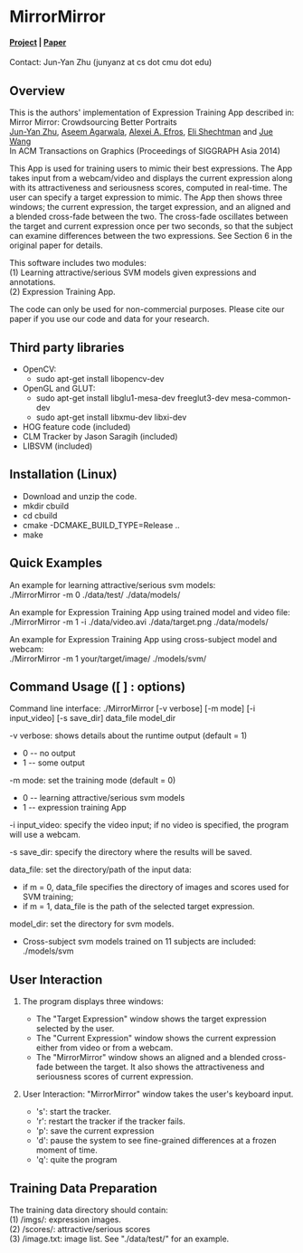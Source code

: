 # MirrorMirror
#### [Project](http://efrosprojects.eecs.berkeley.edu/mirrormirror/) | [Paper](http://efrosprojects.eecs.berkeley.edu/mirrormirror/mirrormirror.pdf)
Contact: Jun-Yan Zhu (junyanz at cs dot cmu dot edu)


## Overview
This is the authors' implementation of Expression Training App described in:  
Mirror Mirror: Crowdsourcing Better Portraits  
[Jun-Yan Zhu](https://www.cs.cmu.edu/~junyanz/), [Aseem Agarwala](http://www.agarwala.org/), [Alexei A. Efros](https://people.eecs.berkeley.edu/~efros/), [Eli Shechtman](https://research.adobe.com/person/eli-shechtman/) and [Jue Wang](https://www.juew.org/)  
In ACM Transactions on Graphics (Proceedings of SIGGRAPH Asia 2014)

This App is used for training users to mimic their best expressions. The App takes input from a webcam/video and displays the current expression along with its attractiveness and seriousness scores, computed in real-time.  The user can specify a target expression to mimic. The App then shows three windows; the current expression, the target expression, and an aligned and a blended cross-fade between the two. The cross-fade oscillates between the target and current expression once per two seconds, so that the subject can examine differences between the two expressions. See Section 6 in the original paper for details.

This software includes two modules:  
(1) Learning attractive/serious SVM models given expressions and annotations.  
(2) Expression Training App.  

The code can only be used for non-commercial purposes. Please cite our paper if you use our code and data for your research.


## Third party libraries
* OpenCV:  
  - sudo apt-get install libopencv-dev
* OpenGL and GLUT:  
  - sudo apt-get install libglu1-mesa-dev freeglut3-dev mesa-common-dev  
  - sudo apt-get install libxmu-dev libxi-dev  
* HOG feature code (included)  
* CLM Tracker by Jason Saragih (included)  
* LIBSVM (included)  


## Installation (Linux)
* Download and unzip the code.
* mkdir cbuild
* cd cbuild
* cmake -DCMAKE_BUILD_TYPE=Release ..
* make


## Quick Examples
An example for learning attractive/serious svm models:  
./MirrorMirror -m 0 ./data/test/ ./data/models/

An example for Expression Training App using trained model and video file:  
./MirrorMirror -m 1 -i ./data/video.avi ./data/target.png ./data/models/

An example for Expression Training App using cross-subject model and webcam:  
./MirrorMirror -m 1 your/target/image/ ./models/svm/


## Command Usage ([ ] : options)
Command line interface: ./MirrorMirror [-v verbose] [-m mode] [-i input_video] [-s save_dir] data_file model_dir  

-v verbose: shows details about the runtime output (default = 1)  
  - 0 -- no output  
  - 1 -- some output  

-m mode: set the training mode (default = 0)  
  - 0 -- learning attractive/serious svm models  
  - 1 -- expression training App  

-i input_video: specify the video input; if no video is specified, the program will use a webcam.  

-s save_dir: specify the directory where the results will be saved.  

data_file: set the directory/path of the input data:  
- if m = 0, data_file specifies the directory of images and scores used for SVM training;
- if m = 1, data_file is the path of the selected target expression.  

model_dir: set the directory for svm models.
 - Cross-subject svm models trained on 11 subjects are included: ./models/svm


## User Interaction
1. The program displays three windows:  
   - The "Target Expression" window shows the target expression selected by the user.
   - The "Current Expression" window shows the current expression either from video or from a webcam.
   - The "MirrorMirror" window shows an aligned and a blended cross-fade between the target. It also shows the attractiveness and seriousness scores of current expression.

2. User Interaction: "MirrorMirror" window takes the user's keyboard input.
   - 's':  start the tracker.  
   - 'r':  restart the tracker if the tracker fails.  
   - 'p':  save the current expression  
   - 'd':  pause the system to see fine-grained differences at a frozen moment of time.
   - 'q':  quite the program


## Training Data Preparation
The training data directory should contain:  
(1) /imgs/: expression images.  
(2) /scores/: attractive/serious scores  
(3) /image.txt: image list. See "./data/test/" for an example.
